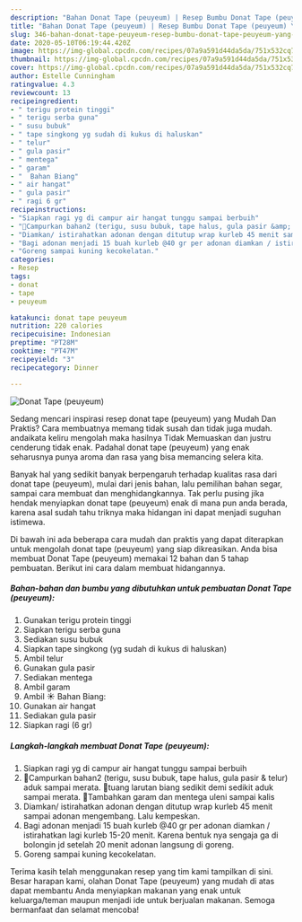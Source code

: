 ```yaml
---
description: "Bahan Donat Tape (peuyeum) | Resep Bumbu Donat Tape (peuyeum) Yang Bikin Ngiler"
title: "Bahan Donat Tape (peuyeum) | Resep Bumbu Donat Tape (peuyeum) Yang Bikin Ngiler"
slug: 346-bahan-donat-tape-peuyeum-resep-bumbu-donat-tape-peuyeum-yang-bikin-ngiler
date: 2020-05-10T06:19:44.420Z
image: https://img-global.cpcdn.com/recipes/07a9a591d44da5da/751x532cq70/donat-tape-peuyeum-foto-resep-utama.jpg
thumbnail: https://img-global.cpcdn.com/recipes/07a9a591d44da5da/751x532cq70/donat-tape-peuyeum-foto-resep-utama.jpg
cover: https://img-global.cpcdn.com/recipes/07a9a591d44da5da/751x532cq70/donat-tape-peuyeum-foto-resep-utama.jpg
author: Estelle Cunningham
ratingvalue: 4.3
reviewcount: 13
recipeingredient:
- " terigu protein tinggi"
- " terigu serba guna"
- " susu bubuk"
- " tape singkong yg sudah di kukus di haluskan"
- " telur"
- " gula pasir"
- " mentega"
- " garam"
- "  Bahan Biang"
- " air hangat"
- " gula pasir"
- " ragi 6 gr"
recipeinstructions:
- "Siapkan ragi yg di campur air hangat tunggu sampai berbuih"
- "🍏Campurkan bahan2 (terigu, susu bubuk, tape halus, gula pasir &amp; telur) aduk sampai merata. 🍏tuang larutan biang sedikit demi sedikit aduk sampai merata. 🍏Tambahkan garam dan mentega uleni sampai kalis"
- "Diamkan/ istirahatkan adonan dengan ditutup wrap kurleb 45 menit sampai adonan mengembang. Lalu kempeskan."
- "Bagi adonan menjadi 15 buah kurleb @40 gr per adonan diamkan / istirahatkan lagi kurleb 15-20 menit. Karena bentuk nya sengaja ga di bolongin jd setelah 20 menit adonan langsung di goreng."
- "Goreng sampai kuning kecokelatan."
categories:
- Resep
tags:
- donat
- tape
- peuyeum

katakunci: donat tape peuyeum 
nutrition: 220 calories
recipecuisine: Indonesian
preptime: "PT28M"
cooktime: "PT47M"
recipeyield: "3"
recipecategory: Dinner

---
```



![Donat Tape (peuyeum)](https://img-global.cpcdn.com/recipes/07a9a591d44da5da/751x532cq70/donat-tape-peuyeum-foto-resep-utama.jpg)

Sedang mencari inspirasi resep donat tape (peuyeum) yang Mudah Dan Praktis? Cara membuatnya memang tidak susah dan tidak juga mudah. andaikata keliru mengolah maka hasilnya Tidak Memuaskan dan justru cenderung tidak enak. Padahal donat tape (peuyeum) yang enak seharusnya punya aroma dan rasa yang bisa memancing selera kita.

Banyak hal yang sedikit banyak berpengaruh terhadap kualitas rasa dari donat tape (peuyeum), mulai dari jenis bahan, lalu pemilihan bahan segar, sampai cara membuat dan menghidangkannya. Tak perlu pusing jika hendak menyiapkan donat tape (peuyeum) enak di mana pun anda berada, karena asal sudah tahu triknya maka hidangan ini dapat menjadi suguhan istimewa.




Di bawah ini ada beberapa cara mudah dan praktis yang dapat diterapkan untuk mengolah donat tape (peuyeum) yang siap dikreasikan. Anda bisa membuat Donat Tape (peuyeum) memakai 12 bahan dan 5 tahap pembuatan. Berikut ini cara dalam membuat hidangannya.

<!--inarticleads1-->

##### Bahan-bahan dan bumbu yang dibutuhkan untuk pembuatan Donat Tape (peuyeum):

1. Gunakan  terigu protein tinggi
1. Siapkan  terigu serba guna
1. Sediakan  susu bubuk
1. Siapkan  tape singkong (yg sudah di kukus di haluskan)
1. Ambil  telur
1. Gunakan  gula pasir
1. Sediakan  mentega
1. Ambil  garam
1. Ambil  ☀ Bahan Biang:
1. Gunakan  air hangat
1. Sediakan  gula pasir
1. Siapkan  ragi (6 gr)




<!--inarticleads2-->

##### Langkah-langkah membuat Donat Tape (peuyeum):

1. Siapkan ragi yg di campur air hangat tunggu sampai berbuih
1. 🍏Campurkan bahan2 (terigu, susu bubuk, tape halus, gula pasir &amp; telur) aduk sampai merata. 🍏tuang larutan biang sedikit demi sedikit aduk sampai merata. 🍏Tambahkan garam dan mentega uleni sampai kalis
1. Diamkan/ istirahatkan adonan dengan ditutup wrap kurleb 45 menit sampai adonan mengembang. Lalu kempeskan.
1. Bagi adonan menjadi 15 buah kurleb @40 gr per adonan diamkan / istirahatkan lagi kurleb 15-20 menit. Karena bentuk nya sengaja ga di bolongin jd setelah 20 menit adonan langsung di goreng.
1. Goreng sampai kuning kecokelatan.




Terima kasih telah menggunakan resep yang tim kami tampilkan di sini. Besar harapan kami, olahan Donat Tape (peuyeum) yang mudah di atas dapat membantu Anda menyiapkan makanan yang enak untuk keluarga/teman maupun menjadi ide untuk berjualan makanan. Semoga bermanfaat dan selamat mencoba!
